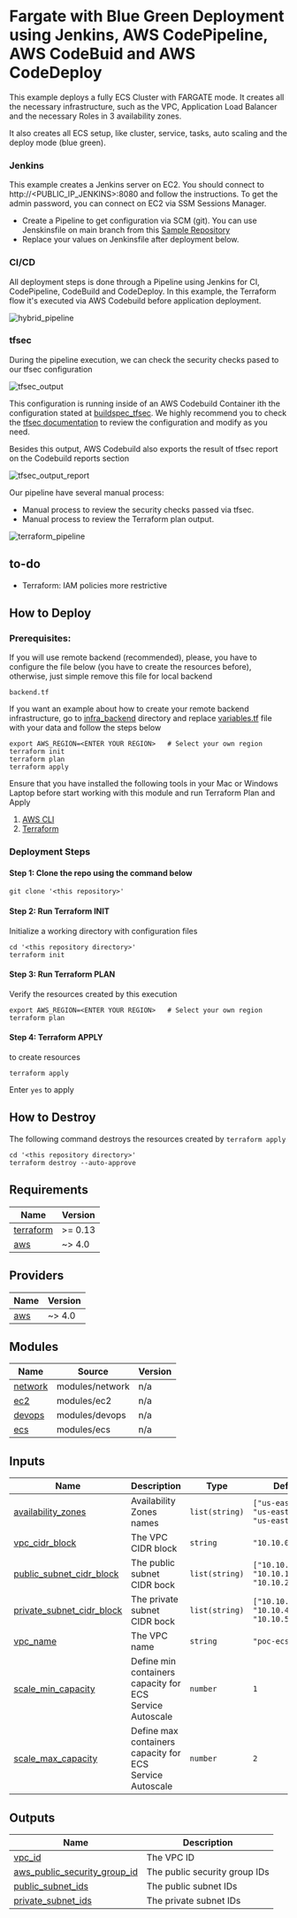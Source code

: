 # Fargate with Blue Green Deployment using Jenkins, AWS CodePipeline, AWS CodeBuid and AWS CodeDeploy

This example deploys a fully ECS Cluster with FARGATE mode. It creates all the necessary infrastructure, such as the VPC, Application Load Balancer and the necessary Roles in 3 availability zones.

It also creates all ECS setup, like cluster, service, tasks, auto scaling and the deploy mode (blue green).

### Jenkins

This example creates a Jenkins server on EC2. You should connect to http://<PUBLIC_IP_JENKINS>:8080 and follow the instructions. To get the admin password, you can connect on EC2 via SSM Sessions Manager.

* Create a Pipeline to get configuration via SCM (git). You can use Jenskinsfile on main branch from this [Sample Repository](https://github.com/fsavoia/amazon-ecs-demo-with-node-express)
* Replace your values on Jenkinsfile after deployment below.

### CI/CD

All deployment steps is done through a Pipeline using Jenkins for CI, CodePipeline, CodeBuild and CodeDeploy. In this example, the Terraform flow it's executed via AWS Codebuild before application deployment.

![hybrid_pipeline](images/hyrbrid_devops_aws.jpeg)

### tfsec

During the pipeline execution, we can check the security checks pased to our tfsec configuration 

![tfsec_output](images/tfsec_output.png)

This configuration is running inside of an AWS Codebuild Container ith the configuration stated at [buildspec_tfsec](https://github.com/fsavoia/amazon-ecs-demo-with-node-express/blob/main/terraform/buildspec_tfsec.yaml). We highly recommend you to check the [tfsec documentation](https://tfsec.dev/docs/aws/home/) to review the configuration and modify as you need.

Besides this output, AWS Codebuild also exports the result of tfsec report on the Codebuild reports section

![tfsec_output_report](images/tfsec_report.png)

Our pipeline have several manual process:
- Manual process to review the security checks passed via tfsec.
- Manual process to review the Terraform plan output.

![terraform_pipeline](images/terraform_pipeline.png)

## to-do
* Terraform: IAM policies more restrictive

## How to Deploy

### Prerequisites:

If you will use remote backend (recommended), please, you have to configure the file below (you have to create the resources before), otherwise, just simple remove this file for local backend

```shell script
backend.tf
```

If you want an example about how to create your remote backend infrastructure, go to [infra_backend](infra_backend) directory and replace [variables.tf](infra_backend/variables.tf) file with your data and follow the steps below

```shell script
export AWS_REGION=<ENTER YOUR REGION>   # Select your own region
terraform init
terraform plan
terraform apply
```


Ensure that you have installed the following tools in your Mac or Windows Laptop before start working with this module and run Terraform Plan and Apply

1. [AWS CLI](https://docs.aws.amazon.com/cli/latest/userguide/install-cliv2.html)
2. [Terraform](https://learn.hashicorp.com/tutorials/terraform/install-cli)

### Deployment Steps

#### Step 1: Clone the repo using the command below

```shell script
git clone '<this repository>'
```

#### Step 2: Run Terraform INIT

Initialize a working directory with configuration files

```shell script
cd '<this repository directory>'
terraform init
```

#### Step 3: Run Terraform PLAN

Verify the resources created by this execution

```shell script
export AWS_REGION=<ENTER YOUR REGION>   # Select your own region
terraform plan
```

#### Step 4: Terraform APPLY

to create resources

```shell script
terraform apply
```

Enter `yes` to apply

## How to Destroy

The following command destroys the resources created by `terraform apply`

```shell script
cd '<this repository directory>'
terraform destroy --auto-approve
```

<!-- BEGINNING OF PRE-COMMIT-TERRAFORM DOCS HOOK -->
## Requirements

| Name | Version |
|------|---------|
| <a name="requirement_terraform"></a> [terraform](#requirement\_terraform) | >= 0.13 |
| <a name="requirement_aws"></a> [aws](#requirement\_aws) | ~> 4.0 |

## Providers

| Name | Version |
|------|---------|
| <a name="provider_aws"></a> [aws](#provider\_aws) | ~> 4.0  |

## Modules

| Name | Source | Version |
|------|--------|---------|
| <a name="module_network"></a> [network](modules/network) | modules/network | n/a |
| <a name="module_ec2"></a> [ec2](modules/ec2) | modules/ec2 | n/a |
| <a name="module_devops"></a> [devops](modules/devops) | modules/devops | n/a |
| <a name="module_ecs"></a> [ecs](modules/ecs) | modules/ecs | n/a |


## Inputs

| Name | Description | Type | Default | Required |
|------|-------------|------|---------|:--------:|
| <a name="availability_zones"></a> [availability_zones](./variables.tf) | Availability Zones names | `list(string)` | `["us-east-1a", "us-east-1b", "us-east-1c"]` | no |
| <a name="vpc_cidr_block"></a> [vpc_cidr_block](./variables.tf) | The VPC CIDR block | `string` | `"10.10.0.0/16"` | no |
| <a name="public_subnet_cidr_block"></a> [public_subnet_cidr_block](./variables.tf) | The public subnet CIDR bock | `list(string)` | `["10.10.0.0/24", "10.10.1.0/24", "10.10.2.0/24"]` | no |
| <a name="private_subnet_cidr_block"></a> [private_subnet_cidr_block](./variables.tf) | The private subnet CIDR bock | `list(string)` | `["10.10.3.0/24", "10.10.4.0/24", "10.10.5.0/24"]` | no |
| <a name="vpc_name"></a> [vpc_name](./variables.tf) | The VPC name | `string` | `"poc-ecs"` | no |
| <a name="scale_min_capacity"></a> [scale_min_capacity](./variables.tf) | Define min containers capacity for ECS Service Autoscale | `number` | `1` | no |
| <a name="scale_max_capacity"></a> [scale_max_capacity](./variables.tf) | Define max containers capacity for ECS Service Autoscale| `number` | `2` | no |

## Outputs

| Name | Description |
|------|-------------|
| <a name="vpc_id"></a> [vpc_id](modules/network/output.tf) | The VPC ID |
| <a name="aws_public_security_group_id"></a> [aws_public_security_group_id](modules/network/output.tf) | The public security group IDs |
| <a name="public_subnet_ids"></a> [public_subnet_ids](modules/network/output.tf) | The public subnet IDs |
| <a name="private_subnet_ids"></a> [private_subnet_ids](modules/network/output.tf) | The private subnet IDs |
<!-- END OF PRE-COMMIT-TERRAFORM DOCS HOOK -->